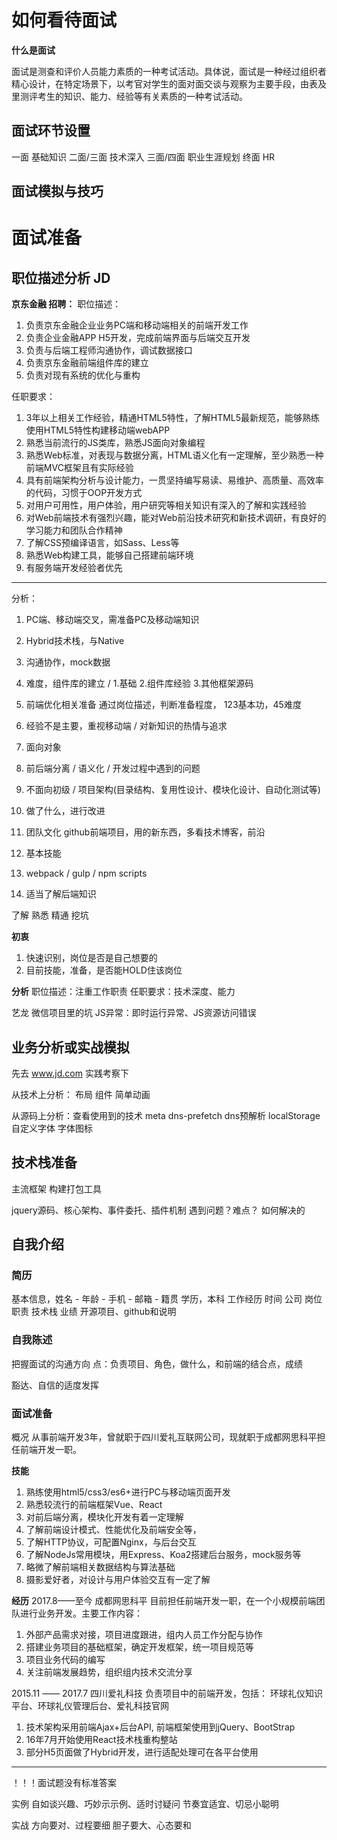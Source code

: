 # 如何看待面试
**什么是面试**

面试是测查和评价人员能力素质的一种考试活动。具体说，面试是一种经过组织者精心设计，在特定场景下，以考官对学生的面对面交谈与观察为主要手段，由表及里测评考生的知识、能力、经验等有关素质的一种考试活动。

## 面试环节设置

一面 基础知识
二面/三面 技术深入
三面/四面 职业生涯规划
终面 HR 

## 面试模拟与技巧

# 面试准备

## 职位描述分析 JD

**京东金融 招聘：**
职位描述：
1. 负责京东金融企业业务PC端和移动端相关的前端开发工作
2. 负责企业金融APP H5开发，完成前端界面与后端交互开发
3. 负责与后端工程师沟通协作，调试数据接口
4. 负责京东金融前端组件库的建立
5. 负责对现有系统的优化与重构

任职要求：
1. 3年以上相关工作经验，精通HTML5特性，了解HTML5最新规范，能够熟练使用HTML5特性构建移动端webAPP
2. 熟悉当前流行的JS类库，熟悉JS面向对象编程
3. 熟悉Web标准，对表现与数据分离，HTML语义化有一定理解，至少熟悉一种前端MVC框架且有实际经验
4. 具有前端架构分析与设计能力，一贯坚持编写易读、易维护、高质量、高效率的代码，习惯于OOP开发方式
5. 对用户可用性，用户体验，用户研究等相关知识有深入的了解和实践经验
6. 对Web前端技术有强烈兴趣，能对Web前沿技术研究和新技术调研，有良好的学习能力和团队合作精神
7. 了解CSS预编译语言，如Sass、Less等
8. 熟悉Web构建工具，能够自己搭建前端环境
9. 有服务端开发经验者优先
---
分析：
1. PC端、移动端交叉，需准备PC及移动端知识
2. Hybrid技术栈，与Native
3. 沟通协作，mock数据
4. 难度，组件库的建立 / 1.基础 2.组件库经验 3.其他框架源码
5. 前端优化相关准备
通过岗位描述，判断准备程度， 123基本功，45难度

1. 经验不是主要，重视移动端 / 对新知识的热情与追求
2. 面向对象
3. 前后端分离 / 语义化 / 开发过程中遇到的问题
4. 不面向初级 / 项目架构(目录结构、复用性设计、模块化设计、自动化测试等)
5. 做了什么，进行改进
6. 团队文化 github前端项目，用的新东西，多看技术博客，前沿
7. 基本技能
8. webpack / gulp / npm scripts
9. 适当了解后端知识

了解 熟悉 精通 挖坑

**初衷**
1. 快速识别，岗位是否是自己想要的
2. 目前技能，准备，是否能HOLD住该岗位

**分析**
职位描述：注重工作职责
任职要求：技术深度、能力

艺龙
微信项目里的坑
JS异常：即时运行异常、JS资源访问错误

## 业务分析或实战模拟
先去 www.jd.com 实践考察下

从技术上分析：
布局 
组件
简单动画

从源码上分析：查看使用到的技术
meta 
dns-prefetch dns预解析
localStorage 
自定义字体 字体图标


## 技术栈准备
主流框架
构建打包工具

jquery源码、核心架构、事件委托、插件机制
遇到问题？难点？ 如何解决的

## 自我介绍

### 简历 
基本信息，姓名 - 年龄 - 手机 - 邮箱 - 籍贯
学历，本科
工作经历 时间 公司 岗位 职责 技术栈 业绩
开源项目、github和说明

### 自我陈述
把握面试的沟通方向
点：负责项目、角色，做什么，和前端的结合点，成绩 

豁达、自信的适度发挥

### 面试准备

概况
从事前端开发3年，曾就职于四川爱礼互联网公司，现就职于成都网思科平担任前端开发一职。

**技能**
1. 熟练使用html5/css3/es6+进行PC与移动端页面开发
2. 熟悉较流行的前端框架Vue、React
3. 对前后端分离，模块化开发有着一定理解
4. 了解前端设计模式、性能优化及前端安全等，
5. 了解HTTP协议，可配置Nginx，与后台交互
6. 了解NodeJs常用模块，用Express、Koa2搭建后台服务，mock服务等
7. 略微了解前端相关数据结构与算法基础
8. 摄影爱好者，对设计与用户体验交互有一定了解

**经历**
2017.8——至今 成都网思科平
目前担任前端开发一职，在一个小规模前端团队进行业务开发。主要工作内容：
1. 外部产品需求对接，项目进度跟进，组内人员工作分配与协作
2. 搭建业务项目的基础框架，确定开发框架，统一项目规范等
3. 项目业务代码的编写
4. 关注前端发展趋势，组织组内技术交流分享

2015.11 —— 2017.7 四川爱礼科技
负责项目中的前端开发，包括：
环球礼仪知识平台、环球礼仪管理后台、爱礼科技官网
1. 技术架构采用前端Ajax+后台API, 前端框架使用到jQuery、BootStrap
2. 16年7月开始使用React技术栈重构整站
3. 部分H5页面做了Hybrid开发，进行适配处理可在各平台使用

---

！！！面试题没有标准答案

实例
自如谈兴趣、巧妙示示例、适时讨疑问
节奏宜适宜、切忌小聪明

实战
方向要对、过程要细
胆子要大、心态要和

